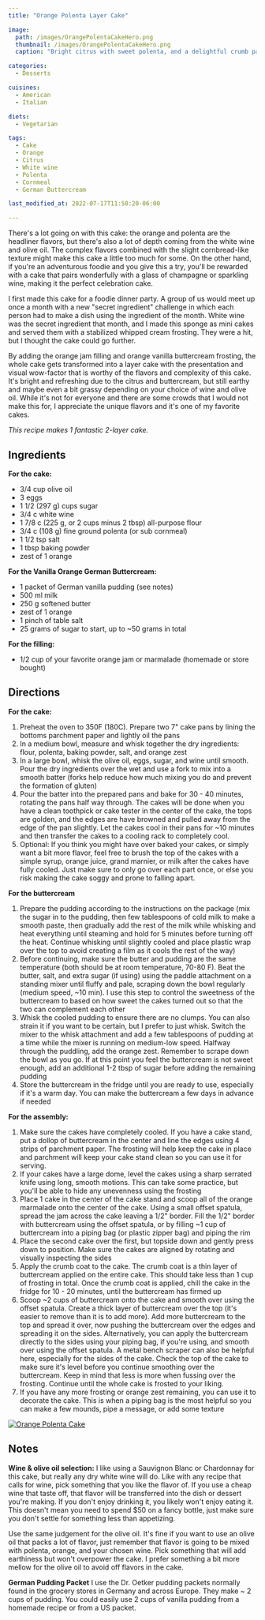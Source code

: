 ```yaml
---
title: "Orange Polenta Layer Cake"

image: 
  path: /images/OrangePolentaCakeHero.png
  thumbnail: /images/OrangePolentaCakeHero.png
  caption: "Bright citrus with sweet polenta, and a delightful crumb pairs perfectly with a glass of bubbly"

categories:
  - Desserts

cuisines:
  - American
  - Italian

diets:
  - Vegetarian

tags:
  - Cake
  - Orange
  - Citrus
  - White wine
  - Polenta
  - Cornmeal
  - German Buttercream

last_modified_at: 2022-07-17T11:50:20-06:00

---
```


<span itemprop="description">
There's a lot going on with this cake: the orange and polenta are the headliner flavors, but there's also a lot of depth coming from the white wine and olive oil. The complex flavors combined with the slight cornbread-like texture might make this cake a little too much for some. On the other hand, if you're an adventurous foodie and you give this a try, you'll be rewarded with a cake that pairs wonderfully with a glass of champagne or sparkling wine, making it the perfect celebration cake.
</span>

I first made this cake for a foodie dinner party. A group of us would meet up once a month with a new "secret ingredient" challenge in which each person had to make a dish using the ingredient of the month. White wine was the secret ingredient that month, and I made this sponge as mini cakes and served them with a stabilized whipped cream frosting. They were a hit, but I thought the cake could go further. 

By adding the orange jam filling and orange vanilla buttercream frosting, the whole cake gets transformed into a layer cake with the presentation and visual wow-factor that is worthy of the flavors and complexity of this cake. It's bright and refreshing due to the citrus and buttercream, but still earthy and maybe even a bit grassy depending on your choice of wine and olive oil. While it's not for everyone and there are some crowds that I would not make this for, I appreciate the unique flavors and it's one of my favorite cakes. 

*This recipe makes <span itemprop="recipeYield">1</span> fantastic 2-layer cake.*

## Ingredients

**For the cake:**
* <span itemprop="recipeIngredient">3/4 cup olive oil</span>
* <span itemprop="recipeIngredient">3 eggs</span>
* <span itemprop="recipeIngredient">1 1/2 (297 g) cups sugar</span>
* <span itemprop="recipeIngredient">3/4 c white wine</span>
* <span itemprop="recipeIngredient">1 7/8 c (225 g, or 2 cups minus 2 tbsp) all-purpose flour</span>
* <span itemprop="recipeIngredient">3/4 c (108 g) fine ground polenta (or sub cornmeal)</span>
* <span itemprop="recipeIngredient">1 1/2 tsp salt</span>
* <span itemprop="recipeIngredient">1 tbsp baking powder</span>
* <span itemprop="recipeIngredient">zest of 1 orange</span>

**For the Vanilla Orange German Buttercream:**
* <span itemprop="recipeIngredient">1 packet of German vanilla pudding (see notes)</span>
* <span itemprop="recipeIngredient">500 ml milk</span>
* <span itemprop="recipeIngredient">250 g softened butter</span>
* <span itemprop="recipeIngredient">zest of 1 orange</span>
* <span itemprop="recipeIngredient">1 pinch of table salt</span>
* <span itemprop="recipeIngredient">25 grams of sugar to start, up to ~50 grams in total</span>

**For the filling:**
* <span itemprop="recipeIngredient">1/2 cup of your favorite orange jam or marmalade (homemade or store bought)</span>

## Directions

**For the cake:**
1. <span itemprop="recipeInstructions">Preheat the oven to 350F (180C). Prepare two 7" cake pans by lining the bottoms parchment paper and lightly oil the pans</span>
2. <span itemprop="recipeInstructions">In a medium bowl, measure and whisk together the dry ingredients: flour, polenta, baking powder, salt, and orange zest</span>
3. <span itemprop="recipeInstructions">In a large bowl, whisk the olive oil, eggs, sugar, and wine until smooth. Pour the dry ingredients over the wet and use a fork to mix into a smooth batter (forks help reduce how much mixing you do and prevent the formation of gluten)</span>
4. <span itemprop="recipeInstructions">Pour the batter into the prepared pans and bake for 30 - 40 minutes, rotating the pans half way through. The cakes will be done when you have a clean toothpick or cake tester in the center of the cake, the tops are golden, and the edges are have browned and pulled away from the edge of the pan slightly. Let the cakes cool in their pans for ~10 minutes and then transfer the cakes to a cooling rack to completely cool.</span>
5. <span itemprop="recipeInstructions">Optional: If you think you might have over baked your cakes, or simply want a bit more flavor, feel free to brush the top of the cakes with a simple syrup, orange juice, grand marnier, or milk after the cakes have fully cooled. Just make sure to only go over each part once, or else you risk making the cake soggy and prone to falling apart.</span>

**For the buttercream**
1. <span itemprop="recipeInstructions">Prepare the pudding according to the instructions on the package (mix the sugar in to the pudding, then few tablespoons of cold milk to make a smooth paste, then gradually add the rest of the milk while whisking and heat everything until steaming and hold for 5 minutes before turning off the heat. Continue whisking until slightly cooled and place plastic wrap over the top to avoid creating a film as it cools the rest of the way)</span>
2. <span itemprop="recipeInstructions">Before continuing, make sure the butter and pudding are the same temperature (both should be at room temperature, 70-80 F). Beat the butter, salt, and extra sugar (if using) using the paddle attachment on a standing mixer until fluffy and pale, scraping down the bowl regularly (medium speed, ~10 min). I use this step to control the sweetness of the buttercream to based on how sweet the cakes turned out so that the two can complement each other</span>
3. <span itemprop="recipeInstructions">Whisk the cooled pudding to ensure there are no clumps. You can also strain it if you want to be certain, but I prefer to just whisk. Switch the mixer to the whisk attachment and add a few tablespoons of pudding at a time while the mixer is running on medium-low speed. Halfway through the puddling, add the orange zest. Remember to scrape down the bowl as you go. If at this point you feel the buttercream is not sweet enough, add an additional 1-2 tbsp of sugar before adding the remaining pudding</span>
4. <span itemprop="recipeInstructions">Store the buttercream in the fridge until you are ready to use, especially if it's a warm day. You can make the buttercream a few days in advance if needed</span>

**For the assembly:**
1. <span itemprop="recipeInstructions">Make sure the cakes have completely cooled. If you have a cake stand, put a dollop of buttercream in the center and line the edges using 4 strips of parchment paper. The frosting will help keep the cake in place and parchment will keep your cake stand clean so you can use it for serving.</span>
2. <span itemprop="recipeInstructions">If your cakes have a large dome, level the cakes using a sharp serrated knife using long, smooth motions. This can take some practice, but you'll be able to hide any unevenness using the frosting</span> 
3. <span itemprop="recipeInstructions">Place 1 cake in the center of the cake stand and scoop all of the orange marmalade onto the center of the cake. Using a small offset spatula, spread the jam across the cake leaving a 1/2" border. Fill the 1/2" border with buttercream using the offset spatula, or by filling ~1 cup of buttercream into a piping bag (or plastic zipper bag) and piping the rim</span>
4. <span itemprop="recipeInstructions">Place the second cake over the first, but topside down and gently press down to position. Make sure the cakes are aligned by rotating and visually inspecting the sides</span>
5. <span itemprop="recipeInstructions">Apply the crumb coat to the cake. The crumb coat is a thin layer of buttercream applied on the entire cake. This should take less than 1 cup of frosting in total. Once the crumb coat is applied, chill the cake in the fridge for 10 - 20 minutes, until the buttercream has firmed up</span>
6. <span itemprop="recipeInstructions">Scoop ~2 cups of buttercream onto the cake and smooth over using the offset spatula. Create a thick layer of buttercream over the top (it's easier to remove than it is to add more). Add more buttercream to the top and spread it over, now pushing the buttercream over the edges and spreading it on the sides. Alternatively, you can apply the buttercream directly to the sides using your piping bag, if you're using, and smooth over using the offset spatula. A metal bench scraper can also be helpful here, especially for the sides of the cake. Check the top of the cake to make sure it's level before you continue smoothing over the buttercream. Keep in mind that less is more when fussing over the frosting. Continue until the whole cake is frosted to your liking.</span>
7. <span itemprop="recipeInstructions">If you have any more frosting or orange zest remaining, you can use it to decorate the cake. This is when a piping bag is the most helpful so you can make a few mounds, pipe a message, or add some texture</span>

[![Orange Polenta Cake](images/OrangePolentaCakeSliced.png)](images/OrangePolentaCakeSliced.png)

## Notes

**Wine & olive oil selection:** I like using a Sauvignon Blanc or Chardonnay for this cake, but really any dry white wine will do. Like with any recipe that calls for wine, pick something that you like the flavor of. If you use a cheap wine that taste off, that flavor will be transferred into the dish or dessert you're making. If you don't enjoy drinking it, you likely won't enjoy eating it. This doesn't mean you need to spend $50 on a fancy bottle, just make sure you don't settle for something less than appetizing. 

Use the same judgement for the olive oil. It's fine if you want to use an olive oil that packs a lot of flavor, just remember that flavor is going to be mixed with polenta, orange, and your chosen wine. Pick something that will add earthiness but won't overpower the cake. I prefer something a bit more mellow for the olive oil to avoid off flavors in the cake. 

**German Pudding Packet** I use the Dr. Oetker pudding packets normally found in the grocery stores in Germany and across Europe. They make ~ 2 cups of pudding. You could easily use 2 cups of vanilla pudding from a homemade recipe or from a US packet. 